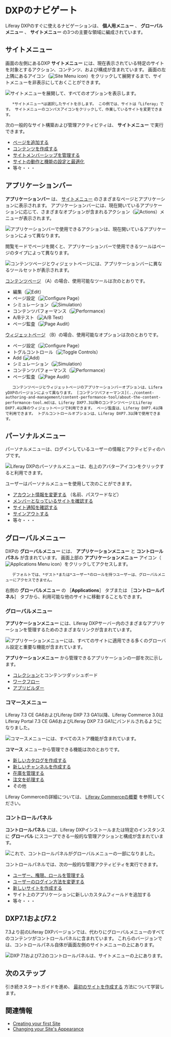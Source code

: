 # DXPのナビゲート

Liferay DXPのすぐに使えるナビゲーションは、 **個人用メニュー** 、 **グローバルメニュー** 、 **サイトメニュー** の3つの主要な領域に編成されています。

<a name="site-menu" />

## サイトメニュー

画面の左側にあるDXP **サイトメニュー** には、現在表示されている特定のサイトを対象とするアクション、コンテンツ、および構成が含まれています。 画面の左上隅にあるアイコン（![Site Menu icon](../images/icon-menu.png)）をクリックして展開するまで、サイトメニューを非表示にしておくことができます。

![サイトメニューを展開して、すべてのオプションを表示します。](./navigating-dxp/images/05.png)

```{note}
   *サイトメニュー*は選択したサイトを示します。 この例では、サイトは「Liferay」です。 サイトメニューのコンパスアイコンをクリックして、作業しているサイトを変更できます。
```

次の一般的なサイト構築および管理アクティビティは、 **サイトメニュー** で実行できます。

* [ページを追加する](../site-building/creating-pages/adding-pages/adding-a-page-to-a-site.md)
* [コンテンツを作成する](../content_authoring_and_management.html)
* [サイトメンバーシップを管理する](../site-building/building-sites/site-membership/adding-members-to-sites.md)
* [サイトの動作と機能の設定と最適化](../site-building.html)
* 等々・・・

<a name="applications-bar" />

## アプリケーションバー

**アプリケーションバー** は、 [サイトメニュー](#site-menu) のさまざまなページとアプリケーションに表示されます。 アプリケーションバーには、現在開いているアプリケーションに応じて、さまざまなオプションが含まれるアクション（![Actions](../images/icon-actions.png)）メニューが表示されます。

![アプリケーションバーで使用できるアクションは、現在開いているアプリケーションによって異なります。](./navigating-dxp/images/07.png)

閲覧モードでページを開くと、アプリケーションバーで使用できるツールはページのタイプによって異なります。

![コンテンツページとウィジェットページには、アプリケーションバーに異なるツールセットが表示されます。](./navigating-dxp/images/08.png)

[コンテンツページ](../site-building/creating-pages/building-and-managing-content-pages/content-pages-overview.md) （A）の場合、使用可能なツールは次のとおりです。

- 編集（![Edit](../images/icon-edit.png)）
- ページ設定（![Configure Page](../images/icon-settings.png)）
- シミュレーション（![Simulation](../images/icon-simulation.png)）
- コンテンツパフォーマンス（![Performance](../images/icon-analytics.png)）
- A/Bテスト（![A/B Test](../images/icon-ab-testing.png)）
- ページ監査（![Page Audit](../images/icon-information.png)）

[ウィジェットページ](../site-building/creating-pages/using-widget-pages/adding-widgets-to-a-page.md) （B）の場合、使用可能なオプションは次のとおりです。

- ページ設定（![Configure Page](../images/icon-settings.png)）
- トグルコントロール（![Toggle Controls](../images/icon-preview.png)）
- Add (![Add](../images/icon-plus.png))
- シミュレーション（![Simulation](../images/icon-simulation.png)）
- コンテンツパフォーマンス（![Performance](../images/icon-analytics.png)）
- ページ監査（![Page Audit](../images/icon-information.png)）

```{note}
   コンテンツページとウィジェットページのアプリケーションバーオプションは、Lifera yDXPのバージョンによって異なります。 [コンテンツパフォーマンス](../content-authoring-and-management/content-performance-tool/about-the-content-performance-tool.md)は、Liferay DXP7.3以降のコンテンツページとLiferay DXP7.4以降のウィジェットページで利用できます。 ページ監査は、Liferay DXP7.4以降で利用できます。 トグルコントロールオプションは、Liferay DXP7.3以降で使用できます。
```

<a name="personal-menu" />

## パーソナルメニュー

パーソナルメニューは、ログインしているユーザーの情報とアクティビティのハブです。

![Liferay DXPのパーソナルメニューは、右上のアバターアイコンをクリックすると利用できます。](./navigating-dxp/images/01.png)

ユーザーはパーソナルメニューを使用して次のことができます。

* [アカウント情報を変更する](./introduction-to-the-admin-account.md#changing-account-information) （名前、パスワードなど）
* [メンバーとなっているサイトを確認する](../site-building/building-sites/site-membership/adding-members-to-sites.md)
* [サイト通知を確認する](../collaboration-and-social/notifications-and-requests/user-guide/managing-notifications-and-requests.md)
* [サインアウトする](./introduction-to-the-admin-account.md#signing-out)
* 等々・・・

<a name="global-menu" />

## グローバルメニュー

DXPの **グローバルメニュー** には、 **アプリケーションメニュー** と **コントロールパネル** が含まれています。 画面上部の **アプリケーションメニュー** アイコン（![Applications Menu icon](../images/icon-applications-menu.png)）をクリックしてアクセスします。

```{note}
   デフォルトでは、*ゲスト*または*ユーザー*のロールを持つユーザーは、グローバルメニューにアクセスできません。
```

右側の **グローバルメニュー** の ［**Applications**］ タブまたは ［**コントロールパネル**］ タブから、利用可能な他のサイトに移動することもできます。

### グローバルメニュー

**アプリケーションメニュー** には、Liferay DXPサーバー内のさまざまなアプリケーションを管理するためのさまざまなリンクが含まれています。

![アプリケーションメニューには、すべてのサイトに適用できる多くのグローバル設定と重要な機能が含まれています。](./navigating-dxp/images/02.png)

**アプリケーションメニュー** から管理できるアプリケーションの一部を次に示します。

* [コレクション](../content-authoring-and-management/collections-and-collection-pages/about-collections-and-collection-pages.md)とコンテンツダッシュボード
* [ワークフロー](../process-automation/workflow/introduction-to-workflow.md)
* [アプリビルダー](../developing-applications/developing-low-code-applications/app-builder-overview.md)

### コマースメニュー

Liferay 7.3 CE GA6およびLiferay DXP 7.3 GA1以降、Liferay Commerce 3.0はLiferay Portal 7.3 CE GA6およびLiferay DXP 7.3 GA1にバンドルされるようになりました。

![コマースメニューには、すべてのストア機能が含まれています。](./navigating-dxp/images/03.png)

**コマース** メニューから管理できる機能は次のとおりです。

* [新しいカタログを作成する](https://learn.liferay.com/commerce/latest/ja/product-management/catalogs/creating-a-new-catalog.html)
* [新しいチャンネルを作成する](https://learn.liferay.com/commerce/latest/ja/starting-a-store/channels/managing-channels.html)
* [在庫を管理する](https://learn.liferay.com/commerce/latest/ja/product-management/managing-inventory/introduction-to-managing-inventory.html)
* [注文を処理する](https://learn.liferay.com/commerce/latest/ja/order-management/orders/processing-an-order.html)
* その他

Liferay Commerceの詳細については、 [Liferay Commerceの概要](https://learn.liferay.com/commerce/latest/ja/starting-a-store/introduction-to-liferay-commerce.html) を参照してください。

### コントロールパネル

**コントロールパネル** には、Liferay DXPインストールまたは特定のインスタンスに **グローバル** にスコープできる一般的な管理アクションと構成が含まれています。

![これで、コントロールパネルがグローバルメニューの一部になりました。](./navigating-dxp/images/04.png)

コントロールパネルでは、次の一般的な管理アクティビティを実行できます。

* [ユーザー、権限、ロールを管理する](../users-and-permissions/users/adding-and-managing-users.md)
* [ユーザーのログイン方法を変更する](../installation-and-upgrades/securing-liferay/authentication-basics.md)
* [新しいサイトを作成する](../site-building/building-sites/adding-a-site.md)
* サイト上のアプリケーションに新しいカスタムフィールドを追加する
* 等々・・・

<a name="dxp-71-and-72" />

## DXP7.1および7.2

7.3より前のLiferay DXPバージョンでは、代わりにグローバルメニューのすべてのコンテンツがコントロールパネルに含まれています。 これらのバージョンでは、コントロールパネル自体が画面左側のサイトメニューの上にあります。

![DXP 7.1および7.2のコントロールパネルは、サイトメニューの上にあります。](./navigating-dxp/images/06.png)

<a name="whats-next" />

## 次のステップ

引き続きスタートガイドを進め、 [最初のサイトを作成する](./creating-your-first-site.md) 方法について学習します。

<a name="related-information" />

## 関連情報

- [Creating your first Site](./creating-your-first-site.md)
- [Changing your Site's Appearance](./changing-your-sites-appearance.md)
